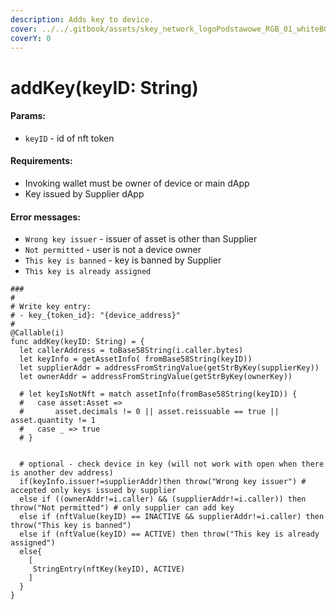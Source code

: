 ```yaml
---
description: Adds key to device.
cover: ../../.gitbook/assets/skey_network_logoPodstawowe_RGB_01_whiteBG.png
coverY: 0
---
```


# addKey(keyID: String)

#### Params:

* `keyID` - id of nft token

#### Requirements:

* Invoking wallet must be owner of device or main dApp
* Key issued by Supplier dApp

#### Error messages:

* `Wrong key issuer` - issuer of asset is other than Supplier
* `Not permitted` - user is not a device owner
* `This key is banned` - key is banned by Supplier
* `This key is already assigned`

```
###
#
# Write key entry:
# - key_{token_id}: "{device_address}"
#
@Callable(i)
func addKey(keyID: String) = {
  let callerAddress = toBase58String(i.caller.bytes)
  let keyInfo = getAssetInfo( fromBase58String(keyID))
  let supplierAddr = addressFromStringValue(getStrByKey(supplierKey))
  let ownerAddr = addressFromStringValue(getStrByKey(ownerKey))

  # let keyIsNotNft = match assetInfo(fromBase58String(keyID)) {
  #   case asset:Asset =>
  #       asset.decimals != 0 || asset.reissuable == true || asset.quantity != 1
  #   case _ => true
  # }


  # optional - check device in key (will not work with open when there is another dev address)
  if(keyInfo.issuer!=supplierAddr)then throw("Wrong key issuer") # accepted only keys issued by supplier
  else if ((ownerAddr!=i.caller) && (supplierAddr!=i.caller)) then throw("Not permitted") # only supplier can add key
  else if (nftValue(keyID) == INACTIVE && supplierAddr!=i.caller) then throw("This key is banned")
  else if (nftValue(keyID) == ACTIVE) then throw("This key is already assigned")
  else{
    [
     StringEntry(nftKey(keyID), ACTIVE)
    ]
  }
}

```
